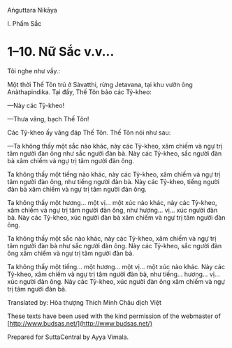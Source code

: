Aṅguttara Nikāya

I. Phẩm Sắc

# 1–10. Nữ Sắc v.v...

Tôi nghe như vầy.:

Một thời Thế Tôn trú ở Sàvatthi, rừng Jetavana, tại khu vườn ông Anàthapindika. Tại đấy, Thế Tôn bảo các Tỷ-kheo:

—Này các Tỷ-kheo!

—Thưa vâng, bạch Thế Tôn!

Các Tỷ-kheo ấy vâng đáp Thế Tôn. Thế Tôn nói như sau:

—Ta không thấy một sắc nào khác, này các Tỷ-kheo, xâm chiếm và ngự trị tâm người đàn ông như sắc người đàn bà. Này các Tỷ-kheo, sắc người đàn bà xâm chiếm và ngự trị tâm người đàn ông.

Ta không thấy một tiếng nào khác, này các Tỷ-kheo, xâm chiếm và ngự trị tâm người đàn ông, như tiếng người đàn bà. Này các Tỷ-kheo, tiếng người đàn bà xâm chiếm và ngự trị tâm người đàn ông.

Ta không thấy một hương... một vị... một xúc nào khác, này các Tỷ-kheo, xâm chiếm và ngự trị tâm người đàn ông, như hương... vị... xúc người đàn bà. Này các Tỷ-kheo, xúc người đàn bà xâm chiếm và ngự trị tâm người đàn ông.

Ta không thấy một sắc nào khác, này các Tỷ-kheo, xâm chiếm và ngự trị tâm người đàn bà như sắc người đàn ông. Này các Tỷ-kheo, sắc người đàn ông xâm chiếm và ngự trị tâm người đàn bà.

Ta không thấy một tiếng... một hương... một vị... một xúc nào khác. Này các Tỷ-kheo, xâm chiếm và ngự trị tâm người đàn bà, như tiếng... hương... vị... xúc người đàn ông. Này các Tỷ-kheo, xúc người đàn ông xâm chiếm và ngự trị tâm người đàn bà.

Translated by: Hòa thượng Thích Minh Châu dịch Việt

These texts have been used with the kind permission of the webmaster of [http://www.budsas.net/](http://www.budsas.net/)

Prepared for SuttaCentral by Ayya Vimala.